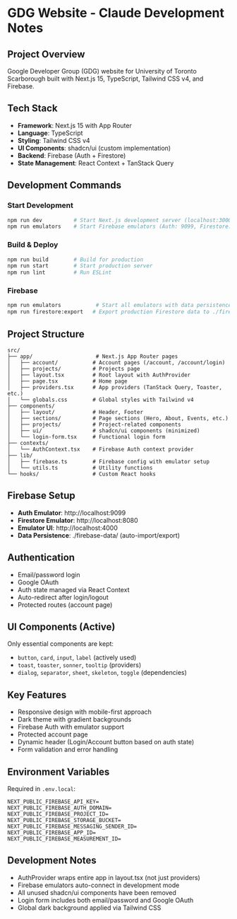 # GDG Website - Claude Development Notes

## Project Overview
Google Developer Group (GDG) website for University of Toronto Scarborough built with Next.js 15, TypeScript, Tailwind CSS v4, and Firebase.

## Tech Stack
- **Framework**: Next.js 15 with App Router
- **Language**: TypeScript
- **Styling**: Tailwind CSS v4
- **UI Components**: shadcn/ui (custom implementation)
- **Backend**: Firebase (Auth + Firestore)
- **State Management**: React Context + TanStack Query

## Development Commands

### Start Development
```bash
npm run dev          # Start Next.js development server (localhost:3000)
npm run emulators    # Start Firebase emulators (Auth: 9099, Firestore: 8080, UI: 4000)
```

### Build & Deploy
```bash
npm run build        # Build for production
npm run start        # Start production server
npm run lint         # Run ESLint
```

### Firebase
```bash
npm run emulators           # Start all emulators with data persistence
npm run firestore:export   # Export production Firestore data to ./firebase-data
```

## Project Structure
```
src/
├── app/                    # Next.js App Router pages
│   ├── account/           # Account pages (/account, /account/login)
│   ├── projects/          # Projects page
│   ├── layout.tsx         # Root layout with AuthProvider
│   ├── page.tsx           # Home page
│   ├── providers.tsx      # App providers (TanStack Query, Toaster, etc.)
│   └── globals.css        # Global styles with Tailwind v4
├── components/
│   ├── layout/            # Header, Footer
│   ├── sections/          # Page sections (Hero, About, Events, etc.)
│   ├── projects/          # Project-related components
│   ├── ui/                # shadcn/ui components (minimized)
│   └── login-form.tsx     # Functional login form
├── contexts/
│   └── AuthContext.tsx    # Firebase Auth context provider
├── lib/
│   ├── firebase.ts        # Firebase config with emulator setup
│   └── utils.ts           # Utility functions
└── hooks/                 # Custom React hooks
```

## Firebase Setup
- **Auth Emulator**: http://localhost:9099
- **Firestore Emulator**: http://localhost:8080  
- **Emulator UI**: http://localhost:4000
- **Data Persistence**: ./firebase-data/ (auto-import/export)

## Authentication
- Email/password login
- Google OAuth
- Auth state managed via React Context
- Auto-redirect after login/logout
- Protected routes (account page)

## UI Components (Active)
Only essential components are kept:
- `button`, `card`, `input`, `label` (actively used)
- `toast`, `toaster`, `sonner`, `tooltip` (providers)
- `dialog`, `separator`, `sheet`, `skeleton`, `toggle` (dependencies)

## Key Features
- Responsive design with mobile-first approach
- Dark theme with gradient backgrounds
- Firebase Auth with emulator support
- Protected account page
- Dynamic header (Login/Account button based on auth state)
- Form validation and error handling

## Environment Variables
Required in `.env.local`:
```
NEXT_PUBLIC_FIREBASE_API_KEY=
NEXT_PUBLIC_FIREBASE_AUTH_DOMAIN=
NEXT_PUBLIC_FIREBASE_PROJECT_ID=
NEXT_PUBLIC_FIREBASE_STORAGE_BUCKET=
NEXT_PUBLIC_FIREBASE_MESSAGING_SENDER_ID=
NEXT_PUBLIC_FIREBASE_APP_ID=
NEXT_PUBLIC_FIREBASE_MEASUREMENT_ID=
```

## Development Notes
- AuthProvider wraps entire app in layout.tsx (not just providers)
- Firebase emulators auto-connect in development mode
- All unused shadcn/ui components have been removed
- Login form includes both email/password and Google OAuth
- Global dark background applied via Tailwind CSS